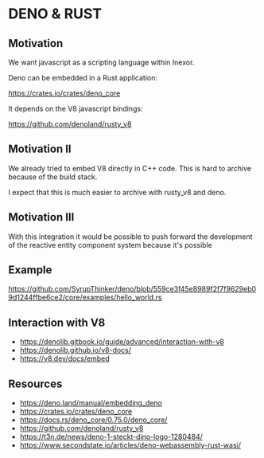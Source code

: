 # DENO & RUST

## Motivation

We want javascript as a scripting language within Inexor.

Deno can be embedded in a Rust application:

https://crates.io/crates/deno_core

It depends on the V8 javascript bindings:

https://github.com/denoland/rusty_v8

## Motivation II

We already tried to embed V8 directly in C++ code. This is hard to archive because of the build stack.

I expect that this is much easier to archive with rusty_v8 and deno.

## Motivation III

With this integration it would be possible to push forward the development of the reactive entity component system
because it's possible

## Example

https://github.com/SyrupThinker/deno/blob/559ce3f45e8989f2f7f9629eb09d1244ffbe6ce2/core/examples/hello_world.rs

## Interaction with V8

* https://denolib.gitbook.io/guide/advanced/interaction-with-v8
* https://denolib.github.io/v8-docs/
* https://v8.dev/docs/embed

## Resources

* https://deno.land/manual/embedding_deno
* https://crates.io/crates/deno_core
* https://docs.rs/deno_core/0.75.0/deno_core/
* https://github.com/denoland/rusty_v8
* https://t3n.de/news/deno-1-steckt-dino-logo-1280484/
* https://www.secondstate.io/articles/deno-webassembly-rust-wasi/